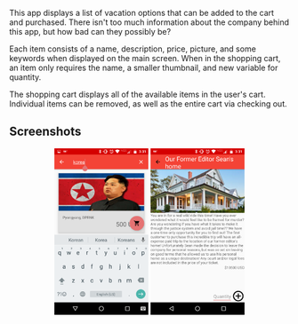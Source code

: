 This app displays a list of vacation options that can be added to the cart and purchased. There isn't too much information about the company behind this app, but how bad can they possibly be?

Each item consists of a name, description, price, picture, and some keywords when displayed on the main screen. When in the shopping cart, an item only requires the name, a smaller thumbnail, and new variable for quantity.

The shopping cart displays all of the available items in the user's cart. Individual items can be removed, as well as the entire cart via checking out.

## Screenshots

<p align="center">
  <img src="screenshots/ScreenshotP2_1.png" height="300px" /> <img src="screenshots/ScreenshotP2_2.png" height="300px" />
</p>
